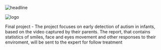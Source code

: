 ![headline](https://github.com/Tal-C/Identification-of-Autism/blob/master/pics/temp/logo.png)

![logo](https://github.com/Tal-C/Identification-of-Autism/blob/master/pics/temp/images.jpg)


Final project - The project focuses on early detection of autism in infants,
based on the video captured by their parents.
The report, that contains statistics of smiles, face and eyes movement and other
responses to their enviroment, will be sent to the expert for follow treatment

